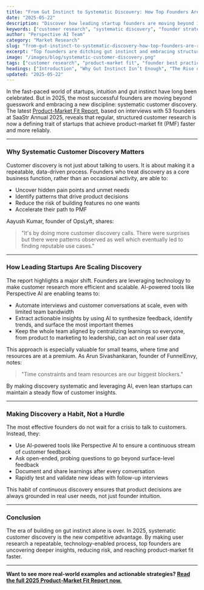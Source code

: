```yaml
---
title: "From Gut Instinct to Systematic Discovery: How Top Founders Are Rethinking Customer Research"
date: "2025-05-22"
description: "Discover how leading startup founders are moving beyond intuition to adopt systematic, data-driven approaches for customer research that drive real product success."
keywords: ["customer research", "systematic discovery", "founder strategies", "product-market fit", "startup research methods", "B2B SaaS insights", "customer interviews", "AI-driven research"]
author: "Perspective AI Team"
category: "Market Research"
slug: "from-gut-instinct-to-systematic-discovery-how-top-founders-are-rethinking-customer-research"
excerpt: "Top founders are ditching gut instinct and embracing structured, repeatable customer research. Learn the tactics redefining how modern SaaS teams discover what customers really want—and how you can, too."
image: "/images/blog/systematic-customer-discovery.png"
tags: ["customer research", "product-market fit", "founder best practices", "SaaS strategy", "AI in research", "startup growth"]
headings: ["Introduction", "Why Gut Instinct Isn’t Enough", "The Rise of Systematic Customer Research", "How Top Founders Are Doing It Differently", "Making Systematic Discovery a Competitive Edge"]
updated: "2025-05-22"
---
```


In the fast-paced world of startups, intuition and gut instinct have long been celebrated. But in 2025, the most successful founders are moving beyond guesswork and embracing a new discipline: systematic customer discovery. The latest [Product-Market Fit Report](https://getperspective.ai/highlight/682bb4a90c27c1b47da0ea85?utm_campaign=saastr&utm_source=blog&utm_content=systematic-customer-discovery), based on interviews with 53 founders at SaaStr Annual 2025, reveals that regular, structured customer research is now a defining trait of startups that achieve product-market fit (PMF) faster and more reliably.

---

### Why Systematic Customer Discovery Matters

Customer discovery is not just about talking to users. It is about making it a repeatable, data-driven process. Founders who treat discovery as a core business function, rather than an occasional activity, are able to:

- Uncover hidden pain points and unmet needs
- Identify patterns that drive product decisions
- Reduce the risk of building features no one wants
- Accelerate their path to PMF

Aayush Kumar, founder of OpsLyft, shares:
> "It's by doing more customer discovery calls. There were surprises but there were patterns observed as well which eventually led to finding reputable use cases."

---

### How Leading Startups Are Scaling Discovery

The report highlights a major shift. Founders are leveraging technology to make customer research more efficient and scalable. AI-powered tools like Perspective AI are enabling teams to:

- Automate interviews and customer conversations at scale, even with limited team bandwidth
- Extract actionable insights by using AI to synthesize feedback, identify trends, and surface the most important themes
- Keep the whole team aligned by centralizing learnings so everyone, from product to marketing to leadership, can act on real user data

This approach is especially valuable for small teams, where time and resources are at a premium. As Arun Sivashankaran, founder of FunnelEnvy, notes:
> "Time constraints and team resources are our biggest blockers."

By making discovery systematic and leveraging AI, even lean startups can maintain a steady flow of customer insights.

---

### Making Discovery a Habit, Not a Hurdle

The most effective founders do not wait for a crisis to talk to customers. Instead, they:

- Use AI-powered tools like Perspective AI to ensure a continuous stream of customer feedback
- Ask open-ended, probing questions to go beyond surface-level feedback
- Document and share learnings after every conversation
- Rapidly test and validate new ideas with follow-up interviews

This habit of continuous discovery ensures that product decisions are always grounded in real user needs, not just founder intuition.

---

### Conclusion

The era of building on gut instinct alone is over. In 2025, systematic customer discovery is the new competitive advantage. By making user research a repeatable, technology-enabled process, top founders are uncovering deeper insights, reducing risk, and reaching product-market fit faster.

---

**Want to see more real-world examples and actionable strategies? [Read the full 2025 Product-Market Fit Report now.](https://getperspective.ai/highlight/682bb4a90c27c1b47da0ea85?utm_campaign=saastr&utm_source=blog&utm_content=systematic-customer-discovery)**


